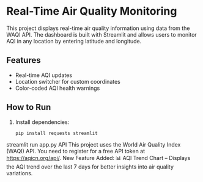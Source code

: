 # Real-Time Air Quality Monitoring

This project displays real-time air quality information using data from the WAQI API. The dashboard is built with Streamlit and allows users to monitor AQI in any location by entering latitude and longitude.

## Features
- Real-time AQI updates
- Location switcher for custom coordinates
- Color-coded AQI health warnings

## How to Run
1. Install dependencies:
   ```bash
   pip install requests streamlit
streamlit run app.py
API
This project uses the World Air Quality Index (WAQI) API. You need to register for a free API token at https://aqicn.org/api/.
New Feature Added:
📊 AQI Trend Chart – Displays the AQI trend over the last 7 days for better insights into air quality variations.
